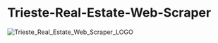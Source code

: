 # Trieste-Real-Estate-Web-Scraper

![Trieste_Real_Estate_Web_Scraper_LOGO](https://github.com/dendicoding/Trieste-Real-Estate-Web-Scraper/assets/104305762/e5e8aebe-f4dc-4a5c-86a8-e230de708bbc)
